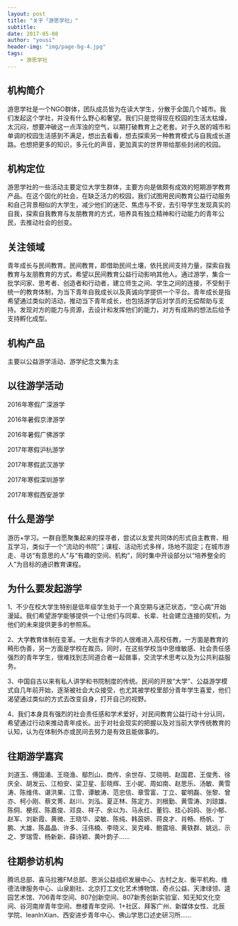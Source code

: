 ```yaml
---
layout: post
title: "关于「游思学社」"
subtitle:
date: 2017-05-08
author: "yousi"
header-img: "img/page-bg-4.jpg"
tags:
    - 游思学社
---
```


## 机构简介

游思学社是一个NGO群体，团队成员皆为在读大学生，分散于全国几个城市。我们发起这个学社，并没有什么野心和奢望。我们只是觉得现在校园的生活太枯燥，太沉闷，想要冲破这一点浑浊的空气，以期打破教育上之老套。对于久居的城市和单调的校园生活感到不满足，想出去看看，想去探索另一种教育模式与自我成长道路。也想把更多的知识，多元化的声音，更加真实的世界带给那些封闭的校园。

## 机构定位

游思学社的一些活动主要定位大学生群体，主要方向是做颇有成效的短期游学教育产品。在这个固化的社会，在缺乏活力的校园，我们试图用民间教育公益行动服务和自己背景相似的大学生，减少他们的迷茫、焦虑与不安，去引导学生发现真实的自我，探索自我教育与友朋教育的方式，培养具有独立精神和行动能力的青年公民，去推动社会的创变。

## 关注领域

青年成长与民间教育。民间教育，即借助民间土壤，依托民间支持力量，探索自我教育与友朋教育的方式，希望以民间教育公益行动影响其他人。通过游学，集合一批学问家、思考者、创造者和行动者，建立师生之间、学生之间的连接，不受制于统一的教育体制，为当下青年自我成长以及真诚向学提供一个平台。青年成长是指希望通过类似的活动，推动当下青年成长，也包括游学后对学员的无偿帮助与支持。发现对方的能力与资源，去设计和发挥他们的能力，对方有成熟的想法后给予支持孵化成型。

## 机构产品

主要以公益游学活动、游学纪念文集为主

## 以往游学活动

2016年寒假广深游学

2016年暑假京津游学

2016年暑假广佛游学

2017年寒假沪杭游学

2017年寒假武汉游学

2017年寒假深圳游学

2017年寒假西安游学

## 什么是游学

游历+学习。一群自愿聚集起来的探寻者，尝试以友爱共同体的形式自主教育、相互学习，类似于一个“流动的书院”；课程、活动形式多样，场地不固定；在城市游走、寻访“有意思的人”与“有趣的空间、机构”，同时集中开设部分以“培养整全的人”为目标的通识教育课程。

## 为什么要发起游学

1、不少在校大学生特别是低年级学生处于一个真空期与迷茫状态，“空心病”开始漫延。我们希望游学能够提供一个让他们与同辈、长辈、社会建立连接的契机，为他们的未来提供更多的参照系。

2、大学教育体制在变革。一大批有才华的人很难进入高校任教，一方面是教育的畸形伪善，另一方面是学校在裁员。同时，在这些学校当中思维敏感、社会责任感强烈的青年学生，很难找到志同道合者一起做事，交流学术思考以及为公共利益服务。

3、中国自古以来有私人讲学和书院制度的传统。民间的开放“大学”、公益游学模式自几年前开始，逐渐被社会大众接受，也尤其被学校里部分青年学生喜爱，他们渴望通过类似的方式去改变自身，打开自己的视野。

4、我们本身具有强烈的社会责任感和学术爱好，对民间教育公益行动十分认同，希望通过行动来推动青年成长。出于对社会现实的把握以及对当前大学传统教育的认知，认为在体制外亦或民间去努力是有效且能做事的。

## 往期游学嘉宾

刘道玉、傅国涌、王晓渔、鄢烈山、商传、余世存、艾晓明、赵国君、王俊秀、徐庆全、胡发云、江柏安、梁卫星、彭晓辉、王小妮、周如南、赵思乐、汤敏、黄雪涛、陈维伟、谌洪果、江雪、谭敏涛、范忠信、章雪富、丁立、翟明磊、张黎、曾亦、柯小刚、蔡文菁、赵川、刘泓、夏正林、陈定方、刘根勤、黄雪涛、刘琼雄、陈侗、梗叔、陈嘉俊、邓良、祥子、余以为、马永红、董钧、挂心妈妈、张小郁、赵军、刘新霞、黄微、王晓华、梁敏、陈纯、韩茵妍、蒋良才、肖畅、杨帆、丁鹏、大雄、陈晶晶、许多、汪伟楠、李晓义、吴克峰、鲍震培、黄轶群、姚远、示之、罗瑞雪、杨新新、薛诗颖、黄叶韵子......

## 往期参访机构

腾讯总部、喜马拉雅FM总部、恩派公益组织发展中心、古村之友、衡平机构、维德法律服务中心、山泉剧社、北京打工文化艺术博物馆、奇点公益、天津绿领、逵园艺术馆、706青年空间、807创新空间、807新秀创新实验室、知无知文化空间、谷河南岸青年空间、叁楼青年空间、1+社区、拜客广州、新媒体女性、北辰学院、leanInXian、西安进步青年中心、佛山学思口述史研习所......
